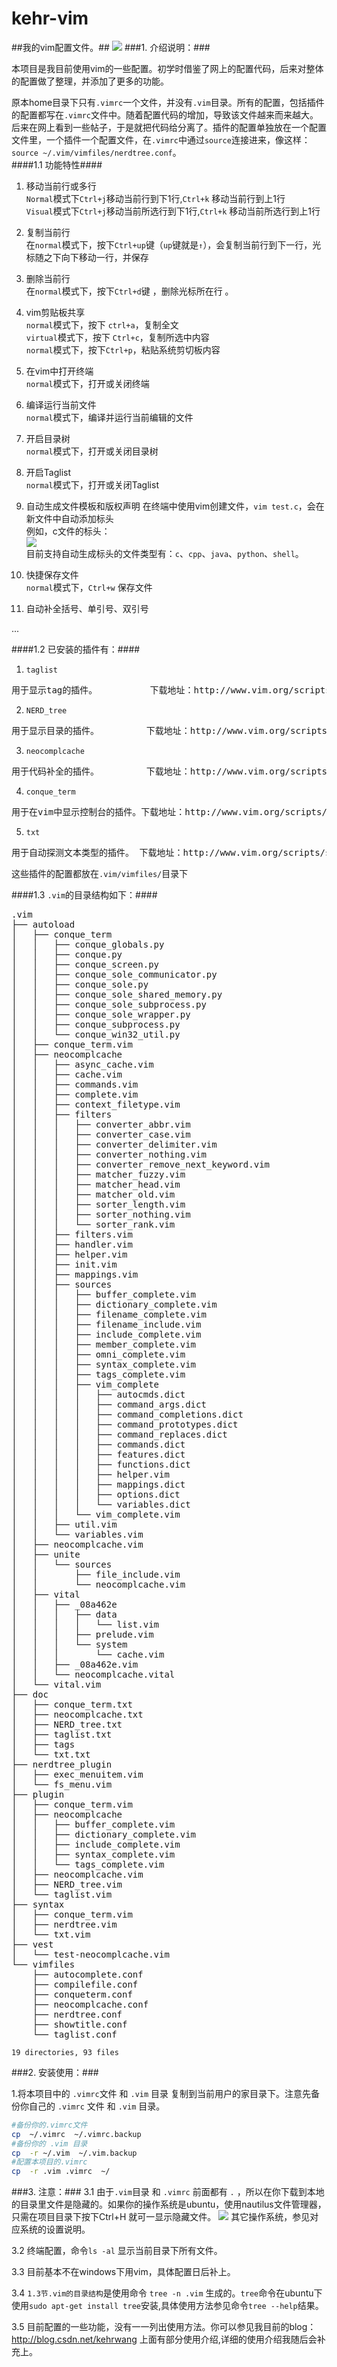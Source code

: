 kehr-vim
========

##我的vim配置文件。##
<a href="" target="_blank"><img src="./img/view.png"/></a>
###1. 介绍说明：###

本项目是我目前使用vim的一些配置。初学时借鉴了网上的配置代码，后来对整体的配置做了整理，并添加了更多的功能。

原本home目录下只有`.vimrc`一个文件，并没有`.vim`目录。所有的配置，包括插件的配置都写在`.vimrc`文件中。随着配置代码的增加，导致该文件越来而来越大。后来在网上看到一些帖子，于是就把代码给分离了。插件的配置单独放在一个配置文件里，一个插件一个配置文件，在`.vimrc`中通过`source`连接进来，像这样：`source ~/.vim/vimfiles/nerdtree.conf`。  
####1.1 功能特性####
1. 移动当前行或多行  
`Normal`模式下`Ctrl+j`移动当前行到下1行,`Ctrl+k` 移动当前行到上1行  
`Visual`模式下`Ctrl+j`移动当前所选行到下1行,`Ctrl+k` 移动当前所选行到上1行

2. 复制当前行  
在`normal`模式下，按下`Ctrl+up`键（`up`键就是`↑`），会复制当前行到下一行，光标随之下向下移动一行，并保存

3. 删除当前行  
在`normal`模式下，按下`Ctrl+d`键 ，删除光标所在行 。

4. vim剪贴板共享  
`normal`模式下，按下 `ctrl+a`，复制全文  
`virtual`模式下，按下 `Ctrl+c`，复制所选中内容  
`normal`模式下，按下`Ctrl+p`，粘贴系统剪切板内容  

5. 在vim中打开终端  
`normal`模式下，<F4>打开或关闭终端

6. 编译运行当前文件  
`normal`模式下，<F5>编译并运行当前编辑的文件

7. 开启目录树  
`normal`模式下，<F6>打开或关闭目录树

8. 开启Taglist  
`normal`模式下，<F7>打开或关闭Taglist

9. 自动生成文件模板和版权声明
在终端中使用vim创建文件，`vim test.c`，会在新文件中自动添加标头  
例如，c文件的标头：    
<a href="" target="_blank"><img src="./img/show_title.png"/></a>  
目前支持自动生成标头的文件类型有：`c`、`cpp`、`java`、`python`、`shell`。
10. 快捷保存文件  
`normal`模式下，`Ctrl+w` 保存文件  

11. 自动补全括号、单引号、双引号  

...

####1.2 已安装的插件有：####
1. `taglist`
<pre>用于显示tag的插件。          下载地址：http://www.vim.org/scripts/script.php?script_id=273</pre>  
2. `NERD_tree`
<pre>用于显示目录的插件。         下载地址：http://www.vim.org/scripts/script.php?script_id=1658</pre>  
3. `neocomplcache`
<pre>用于代码补全的插件。         下载地址：http://www.vim.org/scripts/script.php?script_id=2620</pre>  
4. `conque_term`
<pre>用于在vim中显示控制台的插件。下载地址：http://www.vim.org/scripts/script.php?script_id=2771</pre>  
5. `txt`
<pre>用于自动探测文本类型的插件。 下载地址：http://www.vim.org/scripts/script.php?script_id=1532</pre>  

这些插件的配置都放在`.vim/vimfiles/`目录下

####1.3 `.vim`的目录结构如下：####
<pre>
.vim
├── autoload
│   ├── conque_term
│   │   ├── conque_globals.py
│   │   ├── conque.py
│   │   ├── conque_screen.py
│   │   ├── conque_sole_communicator.py
│   │   ├── conque_sole.py
│   │   ├── conque_sole_shared_memory.py
│   │   ├── conque_sole_subprocess.py
│   │   ├── conque_sole_wrapper.py
│   │   ├── conque_subprocess.py
│   │   └── conque_win32_util.py
│   ├── conque_term.vim
│   ├── neocomplcache
│   │   ├── async_cache.vim
│   │   ├── cache.vim
│   │   ├── commands.vim
│   │   ├── complete.vim
│   │   ├── context_filetype.vim
│   │   ├── filters
│   │   │   ├── converter_abbr.vim
│   │   │   ├── converter_case.vim
│   │   │   ├── converter_delimiter.vim
│   │   │   ├── converter_nothing.vim
│   │   │   ├── converter_remove_next_keyword.vim
│   │   │   ├── matcher_fuzzy.vim
│   │   │   ├── matcher_head.vim
│   │   │   ├── matcher_old.vim
│   │   │   ├── sorter_length.vim
│   │   │   ├── sorter_nothing.vim
│   │   │   └── sorter_rank.vim
│   │   ├── filters.vim
│   │   ├── handler.vim
│   │   ├── helper.vim
│   │   ├── init.vim
│   │   ├── mappings.vim
│   │   ├── sources
│   │   │   ├── buffer_complete.vim
│   │   │   ├── dictionary_complete.vim
│   │   │   ├── filename_complete.vim
│   │   │   ├── filename_include.vim
│   │   │   ├── include_complete.vim
│   │   │   ├── member_complete.vim
│   │   │   ├── omni_complete.vim
│   │   │   ├── syntax_complete.vim
│   │   │   ├── tags_complete.vim
│   │   │   ├── vim_complete
│   │   │   │   ├── autocmds.dict
│   │   │   │   ├── command_args.dict
│   │   │   │   ├── command_completions.dict
│   │   │   │   ├── command_prototypes.dict
│   │   │   │   ├── command_replaces.dict
│   │   │   │   ├── commands.dict
│   │   │   │   ├── features.dict
│   │   │   │   ├── functions.dict
│   │   │   │   ├── helper.vim
│   │   │   │   ├── mappings.dict
│   │   │   │   ├── options.dict
│   │   │   │   └── variables.dict
│   │   │   └── vim_complete.vim
│   │   ├── util.vim
│   │   └── variables.vim
│   ├── neocomplcache.vim
│   ├── unite
│   │   └── sources
│   │       ├── file_include.vim
│   │       └── neocomplcache.vim
│   ├── vital
│   │   ├── _08a462e
│   │   │   ├── data
│   │   │   │   └── list.vim
│   │   │   ├── prelude.vim
│   │   │   └── system
│   │   │       └── cache.vim
│   │   ├── _08a462e.vim
│   │   └── neocomplcache.vital
│   └── vital.vim
├── doc
│   ├── conque_term.txt
│   ├── neocomplcache.txt
│   ├── NERD_tree.txt
│   ├── taglist.txt
│   ├── tags
│   └── txt.txt
├── nerdtree_plugin
│   ├── exec_menuitem.vim
│   └── fs_menu.vim
├── plugin
│   ├── conque_term.vim
│   ├── neocomplcache
│   │   ├── buffer_complete.vim
│   │   ├── dictionary_complete.vim
│   │   ├── include_complete.vim
│   │   ├── syntax_complete.vim
│   │   └── tags_complete.vim
│   ├── neocomplcache.vim
│   ├── NERD_tree.vim
│   └── taglist.vim
├── syntax
│   ├── conque_term.vim
│   ├── nerdtree.vim
│   └── txt.vim
├── vest
│   └── test-neocomplcache.vim
└── vimfiles
    ├── autocomplete.conf
    ├── compilefile.conf
    ├── conqueterm.conf
    ├── neocomplcache.conf
    ├── nerdtree.conf
    ├── showtitle.conf
    └── taglist.conf
</pre>
    
`19 directories, 93 files`


###2. 安装使用：###

1.将本项目中的 `.vimrc`文件 和 `.vim` 目录 复制到当前用户的家目录下。注意先备份你自己的 `.vimrc` 文件 和 `.vim` 目录。

```bash
#备份你的.vimrc文件
cp  ~/.vimrc  ~/.vimrc.backup
#备份你的 .vim 目录
cp  -r ~/.vim  ~/.vim.backup
#配置本项目的.vimrc
cp  -r .vim .vimrc  ~/
```
###3. 注意：###
3.1 由于`.vim`目录 和 `.vimrc` 前面都有 `.` ，所以在你下载到本地的目录里文件是隐藏的。如果你的操作系统是ubuntu，使用nautilus文件管理器，只需在项目目录下按下Ctrl+H 就可一显示隐藏文件。
<a href="" target="_blank"><img src="./img/dir.png"/></a>
其它操作系统，参见对应系统的设置说明。
 
3.2 终端配置，命令`ls -al` 显示当前目录下所有文件。
  
3.3 目前基本不在windows下用vim，具体配置日后补上。

3.4 `1.3节.vim的目录结构`是使用命令 `tree -n .vim` 生成的。`tree`命令在ubuntu下使用`sudo apt-get install tree`安装,具体使用方法参见命令`tree --help`结果。  

3.5 目前配置的一些功能，没有一一列出使用方法。你可以参见我目前的blog：http://blog.csdn.net/kehrwang 上面有部分使用介绍,详细的使用介绍我随后会补充上。
